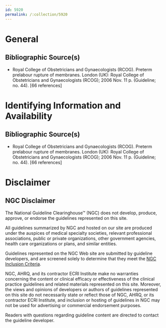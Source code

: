 ```yaml
---
id: 5920
permalink: /:collection/5920
---
```


# General

## Bibliographic Source(s)

- Royal College of Obstetricians and Gynaecologists (RCOG). Preterm prelabour rupture of membranes. London (UK): Royal College of Obstetricians and Gynaecologists (RCOG); 2006 Nov. 11 p. (Guideline; no. 44). [66 references]

# Identifying Information and Availability

## Bibliographic Source(s)

- Royal College of Obstetricians and Gynaecologists (RCOG). Preterm prelabour rupture of membranes. London (UK): Royal College of Obstetricians and Gynaecologists (RCOG); 2006 Nov. 11 p. (Guideline; no. 44). [66 references]

# Disclaimer

## NGC Disclaimer

The National Guideline Clearinghouse™ (NGC) does not develop, produce, approve, or endorse the guidelines represented on this site.

All guidelines summarized by NGC and hosted on our site are produced under the auspices of medical specialty societies, relevant professional associations, public or private organizations, other government agencies, health care organizations or plans, and similar entities.

Guidelines represented on the NGC Web site are submitted by guideline developers, and are screened solely to determine that they meet the [NGC Inclusion Criteria](/help-and-about/summaries/inclusion-criteria).

NGC, AHRQ, and its contractor ECRI Institute make no warranties concerning the content or clinical efficacy or effectiveness of the clinical practice guidelines and related materials represented on this site. Moreover, the views and opinions of developers or authors of guidelines represented on this site do not necessarily state or reflect those of NGC, AHRQ, or its contractor ECRI Institute, and inclusion or hosting of guidelines in NGC may not be used for advertising or commercial endorsement purposes.

Readers with questions regarding guideline content are directed to contact the guideline developer.


